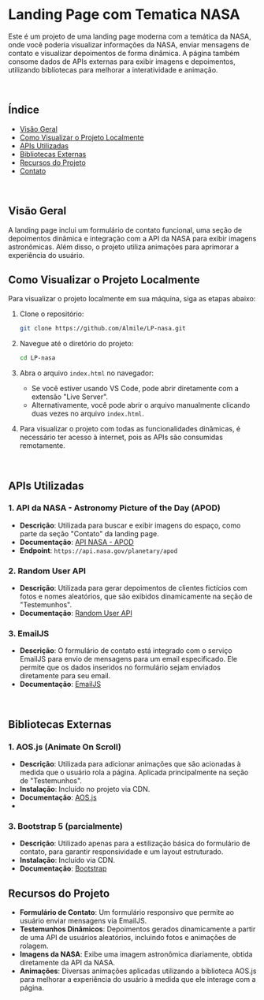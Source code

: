 # Landing Page com Tematica NASA

Este é um projeto de uma landing page moderna com a temática da NASA, onde você poderia visualizar informações da NASA, enviar mensagens de contato e visualizar depoimentos de forma dinâmica. A página também consome dados de APIs externas para exibir imagens e depoimentos, utilizando bibliotecas para melhorar a interatividade e animação.


<br>

## Índice
- [Visão Geral](#visão-geral)
- [Como Visualizar o Projeto Localmente](#como-visualizar-o-projeto-localmente)
- [APIs Utilizadas](#apis-utilizadas)
- [Bibliotecas Externas](#bibliotecas-externas)
- [Recursos do Projeto](#recursos-do-projeto)
- [Contato](#contato)

<br>

## Visão Geral

A landing page inclui um formulário de contato funcional, uma seção de depoimentos dinâmica e integração com a API da NASA para exibir imagens astronômicas. Além disso, o projeto utiliza animações para aprimorar a experiência do usuário.

## Como Visualizar o Projeto Localmente

Para visualizar o projeto localmente em sua máquina, siga as etapas abaixo:

1. Clone o repositório:
   ```bash
   git clone https://github.com/Almile/LP-nasa.git
   ```

2. Navegue até o diretório do projeto:
   ```bash
   cd LP-nasa
   ```

3. Abra o arquivo `index.html` no navegador:
   - Se você estiver usando VS Code, pode abrir diretamente com a extensão "Live Server".
   - Alternativamente, você pode abrir o arquivo manualmente clicando duas vezes no arquivo `index.html`.

4. Para visualizar o projeto com todas as funcionalidades dinâmicas, é necessário ter acesso à internet, pois as APIs são consumidas remotamente.

<br>

## APIs Utilizadas

### 1. **API da NASA - Astronomy Picture of the Day (APOD)**
   - **Descrição**: Utilizada para buscar e exibir imagens do espaço, como parte da seção "Contato" da landing page.
   - **Documentação**: [API NASA - APOD](https://api.nasa.gov/)
   - **Endpoint**: `https://api.nasa.gov/planetary/apod`

### 2. **Random User API**
   - **Descrição**: Utilizada para gerar depoimentos de clientes fictícios com fotos e nomes aleatórios, que são exibidos dinamicamente na seção de "Testemunhos".
   - **Documentação**: [Random User API](https://randomuser.me/)

### 3. **EmailJS**
   - **Descrição**: O formulário de contato está integrado com o serviço EmailJS para envio de mensagens para um email especificado. Ele permite que os dados inseridos no formulário sejam enviados diretamente para seu email.
   - **Documentação**: [EmailJS](https://www.emailjs.com/)


<br>

## Bibliotecas Externas

### 1. **AOS.js (Animate On Scroll)**
   - **Descrição**: Utilizada para adicionar animações que são acionadas à medida que o usuário rola a página. Aplicada principalmente na seção de "Testemunhos".
   - **Instalação**: Incluído no projeto via CDN.
   - **Documentação**: [AOS.js](https://michalsnik.github.io/aos/)
   - 

### 3. **Bootstrap 5 (parcialmente)**
   - **Descrição**: Utilizado apenas para a estilização básica do formulário de contato, para garantir responsividade e um layout estruturado.
   - **Instalação**: Incluído via CDN.
   - **Documentação**: [Bootstrap](https://getbootstrap.com/)

## Recursos do Projeto

- **Formulário de Contato**: Um formulário responsivo que permite ao usuário enviar mensagens via EmailJS.
- **Testemunhos Dinâmicos**: Depoimentos gerados dinamicamente a partir de uma API de usuários aleatórios, incluindo fotos e animações de rolagem.
- **Imagens da NASA**: Exibe uma imagem astronômica diariamente, obtida diretamente da API da NASA.
- **Animações**: Diversas animações aplicadas utilizando a biblioteca AOS.js para melhorar a experiência do usuário à medida que ele interage com a página.

